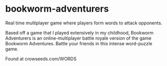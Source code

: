 # bookworm-adventurers
Real time multiplayer game where players form words to attack opponents.

Based off a game that I played extensively in my childhood, Bookworm Adventurers is an online-multiplayer battle royale version of the game Bookworm Adventures. Battle your friends in this intense word-puzzle game.

Found at crowseeds.com/WORDS
